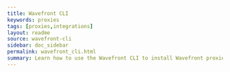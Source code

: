 ```yaml
---
title: Wavefront CLI
keywords: proxies
tags: [proxies,integrations]
layout: readme
source: wavefront-cli
sidebar: doc_sidebar
permalink: wavefront_cli.html
summary: Learn how to use the Wavefront CLI to install Wavefront proxies and collector agents and configure integrations.
---
```

